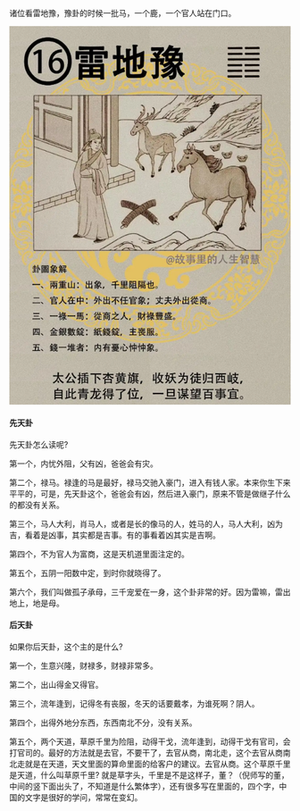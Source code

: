 诸位看雷地豫，豫卦的时候一批马，一个鹿，一个官人站在门口。

![图片](../img/雷地豫.png)

#### 先天卦

先天卦怎么读呢? 

第一个，内忧外阻，父有凶，爸爸会有灾。

第二个，禄马。禄逢的马是最好，禄马交驰入豪门，进入有钱人家。本来你生下来平平的，可是，先天卦这个，爸爸会有凶，然后进入豪门，原来不管是做继子什么的都没有关系。

第三个，马人大利，肖马人，或者是长的像马的人，姓马的人，马人大利，凶为吉，看着是凶事，其实都是吉事。有的事看着凶其实是吉啊。

第四个，不为官人为富商，这是天机道里面注定的。

第五个，五阴一阳数中定，到时你就晓得了。

第六个，我们叫做孤子承母，三千宠爱在一身，这个卦非常的好。因为雷嘛，雷出地上，地是母。

#### 后天卦

如果你后天卦，这个主的是什么? 

第一个，生意兴隆，财禄多，财禄非常多。

第二个，出山得金又得官。

第三个，流年逢到，记得冬有丧服，冬天的话要戴孝，为谁死啊？阴人。 

第四个，出得外地分东西，东西南北不分，没有关系。

第五个，两个天道，草原千里为险阻，动得干戈，流年逢到，动得干戈有官司，会打官司的。最好的方法就是去官，不要干了，去官从商，南北走，这个去官从商南北走就是在天道，天文里面的算命里面的给客户的建议。去官从商。这个草原千里是天道，什么叫草原千里? 就是草字头，千里是不是这样子，董？（倪师写的董，中间的竖下面出头了，不知道是什么繁体字），还有很多写在里面的，四个字，中国的文字是很好的学问，常常在变幻。
